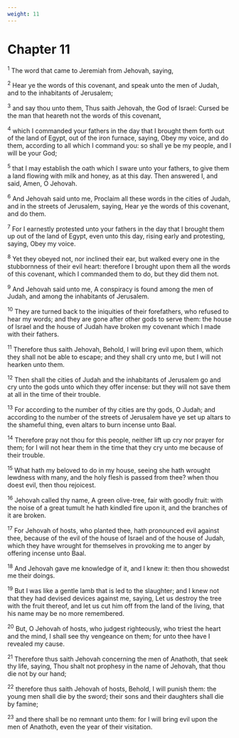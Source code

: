 ```yaml
---
weight: 11
---
```


# Chapter 11

<sup>1</sup> The word that came to Jeremiah from Jehovah, saying, 

<sup>2</sup> Hear ye the words of this covenant, and speak unto the men of Judah, and to the inhabitants of Jerusalem; 

<sup>3</sup> and say thou unto them, Thus saith Jehovah, the God of Israel: Cursed be the man that heareth not the words of this covenant, 

<sup>4</sup> which I commanded your fathers in the day that I brought them forth out of the land of Egypt, out of the iron furnace, saying, Obey my voice, and do them, according to all which I command you: so shall ye be my people, and I will be your God; 

<sup>5</sup> that I may establish the oath which I sware unto your fathers, to give them a land flowing with milk and honey, as at this day. Then answered I, and said, Amen, O Jehovah. 

<sup>6</sup> And Jehovah said unto me, Proclaim all these words in the cities of Judah, and in the streets of Jerusalem, saying, Hear ye the words of this covenant, and do them. 

<sup>7</sup> For I earnestly protested unto your fathers in the day that I brought them up out of the land of Egypt, even unto this day, rising early and protesting, saying, Obey my voice. 

<sup>8</sup> Yet they obeyed not, nor inclined their ear, but walked every one in the stubbornness of their evil heart: therefore I brought upon them all the words of this covenant, which I commanded them to do, but they did them not. 

<sup>9</sup> And Jehovah said unto me, A conspiracy is found among the men of Judah, and among the inhabitants of Jerusalem. 

<sup>10</sup> They are turned back to the iniquities of their forefathers, who refused to hear my words; and they are gone after other gods to serve them: the house of Israel and the house of Judah have broken my covenant which I made with their fathers. 

<sup>11</sup> Therefore thus saith Jehovah, Behold, I will bring evil upon them, which they shall not be able to escape; and they shall cry unto me, but I will not hearken unto them. 

<sup>12</sup> Then shall the cities of Judah and the inhabitants of Jerusalem go and cry unto the gods unto which they offer incense: but they will not save them at all in the time of their trouble. 

<sup>13</sup> For according to the number of thy cities are thy gods, O Judah; and according to the number of the streets of Jerusalem have ye set up altars to the shameful thing, even altars to burn incense unto Baal. 

<sup>14</sup> Therefore pray not thou for this people, neither lift up cry nor prayer for them; for I will not hear them in the time that they cry unto me because of their trouble. 

<sup>15</sup> What hath my beloved to do in my house, seeing she hath wrought lewdness with many, and the holy flesh is passed from thee? when thou doest evil, then thou rejoicest. 

<sup>16</sup> Jehovah called thy name, A green olive-tree, fair with goodly fruit: with the noise of a great tumult he hath kindled fire upon it, and the branches of it are broken. 

<sup>17</sup> For Jehovah of hosts, who planted thee, hath pronounced evil against thee, because of the evil of the house of Israel and of the house of Judah, which they have wrought for themselves in provoking me to anger by offering incense unto Baal. 

<sup>18</sup> And Jehovah gave me knowledge of it, and I knew it: then thou showedst me their doings. 

<sup>19</sup> But I was like a gentle lamb that is led to the slaughter; and I knew not that they had devised devices against me, saying, Let us destroy the tree with the fruit thereof, and let us cut him off from the land of the living, that his name may be no more remembered. 

<sup>20</sup> But, O Jehovah of hosts, who judgest righteously, who triest the heart and the mind, I shall see thy vengeance on them; for unto thee have I revealed my cause. 

<sup>21</sup> Therefore thus saith Jehovah concerning the men of Anathoth, that seek thy life, saying, Thou shalt not prophesy in the name of Jehovah, that thou die not by our hand; 

<sup>22</sup> therefore thus saith Jehovah of hosts, Behold, I will punish them: the young men shall die by the sword; their sons and their daughters shall die by famine; 

<sup>23</sup> and there shall be no remnant unto them: for I will bring evil upon the men of Anathoth, even the year of their visitation. 


